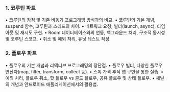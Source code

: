 
### 1. **코루틴 파트**

• 코루틴의 장점 및 기존 비동기 프로그래밍 방식과의 비교.
• 코루틴의 기본 개념, suspend 함수, 코루틴과 스레드의 차이.
• 네트워크 요청, 빌더(launch, async), 타임아웃 및 재시도 구현.
• Room 데이터베이스와의 연동, 백그라운드 처리, 구조적 동시성 및 코루틴 스코프.
• 취소 및 예외 처리, 유닛 테스트 작성.

### 2. **플로우 파트**

• 플로우의 기본 개념과 리액티브 프로그래밍의 장단점.
• 플로우 빌더, 다양한 플로우 연산자(map, filter, transform, collect 등).
• 스톡 가격 추적 앱 구현을 통한 실습.
• 예외 처리, 플로우 취소, 핫 플로우 vs 콜드 플로우, 공유 플로우 및 상태 플로우.
• 채널의 개념과 안드로이드 애플리케이션에서의 활용법.
